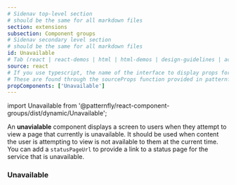 ```yaml
---
# Sidenav top-level section
# should be the same for all markdown files
section: extensions
subsection: Component groups
# Sidenav secondary level section
# should be the same for all markdown files
id: Unavailable
# Tab (react | react-demos | html | html-demos | design-guidelines | accessibility)
source: react
# If you use typescript, the name of the interface to display props for
# These are found through the sourceProps function provided in patternfly-docs.source.js
propComponents: ['Unavailable']
---
```


import Unavailable from '@patternfly/react-component-groups/dist/dynamic/Unavailable';

An **unavialable** component displays a screen to users when they attempt to view a page that currently is unavailable.
It should be used when content the user is attempting to view is not available to them at the current time.  
You can add a `statusPageUrl` to provide a link to a status page for the service that is unavailable.

### Unavailable

```js file="./UnavailableExample.tsx"

```
